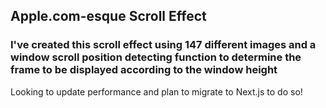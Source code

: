 <h2>Apple.com-esque Scroll Effect</h2>

<h3>I've created this scroll effect using 147 different images and a window scroll position detecting function to determine the frame to be displayed according to the window height</h3>
<span>Looking to update performance and plan to migrate to Next.js to do so!</span>